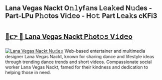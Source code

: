 ## Lana Vegas Nackt O𝚗𝚕yf𝚊ns L𝚎a𝚔ed N𝚞𝚍es - Part-LPu P𝚑𝚘tos Vi𝚍𝚎o - H𝚘𝚝 Part L𝚎a𝚔s cKFi3

# <h2><a href="http://kf76ew.oniu.top/?m=Lana+Vegas+Nackt">🔗👉 🔴 Lana Vegas Nackt P𝚑ot𝚘𝚜 V𝚒d𝚎o</a></h2>

[![Lana Vegas Nackt Nu𝚍e𝚜](https://i.imgur.com/0qMVB7G.gif)](http://kf76ew.oniu.top/?m=Lana+Vegas+Nackt)
Web-based entertainer and multimedia designer Lana Vegas Nackt, known for sharing dance and lifestyle ideas through trending dance trends and short videos. Compassionate social worker Lana Vegas Nackt, famed for their kindness and dedication to helping those in need.  
